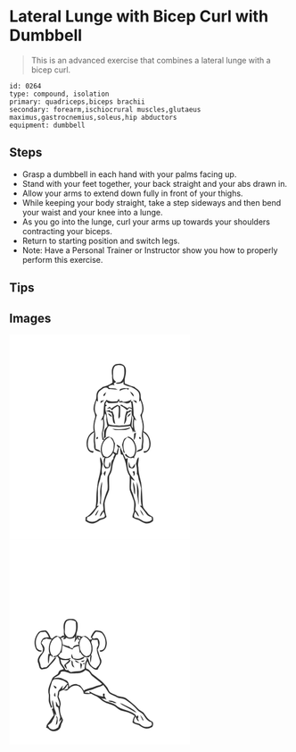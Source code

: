 # Lateral Lunge with Bicep Curl with Dumbbell
> This is an advanced exercise that combines a lateral lunge with a bicep curl.

``` 
id: 0264 
type: compound, isolation 
primary: quadriceps,biceps brachii 
secondary: forearm,ischiocrural muscles,glutaeus maximus,gastrocnemius,soleus,hip abductors 
equipment: dumbbell 
``` 

## Steps

 - Grasp a dumbbell in each hand with your palms facing up.
 - Stand with your feet together, your back straight and your abs drawn in.
 - Allow your arms to extend down fully in front of your thighs.
 - While keeping your body straight, take a step sideways and then bend your waist and your knee into a lunge.
 - As you go into the lunge, curl your arms up towards your shoulders contracting your biceps.
 - Return to starting position and switch legs.
 - Note: Have a Personal Trainer or Instructor show you how to properly perform this exercise.

## Tips


## Images

<svg width="324" height="275pt" viewBox="0 0 243 275" xmlns="http://www.w3.org/2000/svg">
  <g fill="#FFF">
    <path d="M0 0h243v275H0V0m143.31 39.37c-6.07 2.46-5.86 10.33-4.87 15.73-.51 3.02.53 6 .25 9.02-3.87 2.98-8.55 4.67-13.25 5.83-2.32 2.49-6.08 3.7-7.27 7.15-1.62 3.24-.29 7.07-1.92 10.3-1.62 4.02-3.05 8.27-2.95 12.65.43 3.99 3.41 7.77 1.77 11.87-1.77 5.61-2.64 11.56-1.56 17.4-8.96 4.24-12.15 16.94-7.32 25.33 1.31 2.33 3.99 3.02 6.39 3.62.24-.51.71-1.53.95-2.04-1.95-.42-4.35-.27-5.65-2.08-3.19-4.09-2.47-9.79-1.31-14.49 1.01-4.05 4.24-6.82 7.43-9.22.55 4.91-1.18 9.79-.17 14.68.78 3.22-.85 7.5 2.28 9.77 2.08 1.15 4.42 1.74 6.68 2.43-.8-3.06-4.23-3.29-6.61-4.54-.09-3.12-.28-6.23-.86-9.3-.71-3.48.66-6.95.25-10.44-.43-3.98-1.31-7.96-.97-11.98.39-4.63 1.96-9.03 3.13-13.5-4.36-5.74-2.5-13.18-.52-19.43.53.36 1.59 1.1 2.13 1.47-.2-5.05-1.81-11.68 3.14-15.02 2.56-1.98 6.03-5.14 9.36-3.5.66.62 1.32 1.25 1.99 1.87 4.02-.44 7.99.39 11.97.77-2.11-1.83-4.85-2.23-7.56-2.1-1.6-.29-4.01.63-4.63-1.46l-.24-.81c2.4-1.62 5.24-2.83 8.16-1.72-.25-.66-.76-1.98-1.02-2.64 1.09-.59 2.18-1.17 3.26-1.78-1.75-1.77-4.03-3.57-4.02-6.31-.02-5.04-1.05-10.89 2.53-15.04 3.45-1.79 8.19-1.95 11.35.47 1.41 2.63 1.01 5.85 1.12 8.75-.34 4.43-1.21 9.74-5.37 12.22-2.2.52-4.61.3-6.55 1.64 3.14 1.32 6.36.35 9.4-.62.3-.46.88-1.37 1.18-1.83.08.98.23 2.93.31 3.9 3.05 1.61 6.37 2.61 9.72 3.41 3.69 1.66 7.36 3.6 10.09 6.68 2.43 3.96 1.26 8.85 1.14 13.24.46-.43 1.38-1.28 1.83-1.71 2.48 6.17 4.08 13.79-.23 19.56 1.51 5.67 3.63 11.38 3.14 17.34-.22 4.2-1.53 8.36-.84 12.57.99 5.12-.99 10.16-.75 15.3-2.38 1.24-5.79 1.5-6.62 4.53 2.27-.68 4.6-1.27 6.69-2.43 3.14-2.25 1.48-6.54 2.28-9.76 1.02-4.89-.74-9.76-.16-14.68 3.17 2.38 6.37 5.14 7.4 9.16 1.16 4.68 1.9 10.34-1.21 14.46-1.27 1.89-3.71 1.76-5.69 2.12.21.52.64 1.56.85 2.07 6.56-.38 9.13-7.61 8.75-13.24-.63-6.26-3.45-13.07-9.61-15.68.61-4.16.7-8.44-.3-12.55-.81-3.77-2.8-7.73-.95-11.53 2.88-5.8.75-12.31-1.53-17.92-1.59-3.2-.28-6.99-1.89-10.21-1.17-3.47-4.98-4.67-7.28-7.21-1.58-.46-3.18-.87-4.77-1.27-2.7-1.34-5.58-2.28-8.38-3.38-.6-3.96.1-7.85 1.08-11.68.59-4.38 1.19-10.22-2.89-13.15-2.92-2.3-6.91-1.8-10.28-1.06m5.67 33.42c-.17.63-.5 1.89-.67 2.53 2.88-2.13 6.41-2.55 9.86-2.94.42.37 1.28 1.1 1.71 1.46.41-.75.81-1.5 1.22-2.26-2.28 0-4.56.12-6.83-.09-1.79.3-3.56.72-5.29 1.3m-22.01 9.51c2.3-.85 2.48-3.63 3.27-5.59-1.23 1.63-4.74 3.22-3.27 5.59m35.42-6.3c1.36 2.5 2.75 5.06 5.03 6.85.33-3.3-2.56-5.33-5.03-6.85m-15.2 9.94c-.73 1.13-1.45 2.26-2.18 3.39-4.87-.07-10.04.66-14.33-2.22-.94 1.83-2.87 3.19-2.99 5.38-.67 5.05-.83 10.14-.96 15.22-1.1 2.5-2.57 4.83-3.65 7.34.95-.52 1.9-1.04 2.84-1.57 1.32 6.36-.24 12.77-1.48 19 .18 2.88.44 5.75.9 8.6.55-.13 1.64-.38 2.19-.51-4.94 6.59-6.4 16.41-1.39 23.37-.33.12-1.01.36-1.35.47l3.33-.2a15.042 15.042 0 0 0-1.01 8.46c-.73 2.56.5 4.72 2.11 6.61 2.08-.17 4.9.1 5.91-2.21 1.52-2.04.79-4.59.22-6.82-.99 2.23-1.26 4.66-1.64 7.04-1.48.24-3.22.96-4.21-.66-2.65-3.28-.06-7.56-.36-11.29 4.76.58 8.54-2.78 10.47-6.84.74.74 1.49 1.48 2.25 2.22-.63 1.16-1.24 2.32-1.86 3.48 0 .57-.01 1.73-.01 2.31-4.19 2.95-2.39 8.31-3.57 12.59-.39 3.98-2.75 7.28-4.16 10.9-.84 5.98.82 12.05-.23 18-2.25 5.57-4.17 11.29-5.58 17.14-.88 3.43.83 7.07.03 10.39-2.7 1.97-3.9 5.07-4.82 8.17 2.55-1.43 3.5-4.24 4.8-6.65.89 2.27 3.62 5.55 1.15 7.71-2.61 1.59-6.1 1.15-8.42 3.31-4.19 3.57-10.82 4.01-15.01.18.2-1.21.4-2.42.61-3.63 7.89-1.74 10.19-10.47 15.78-15.28-.66.07-1.98.21-2.64.27 2.22-5.61 1.01-11.77 1.3-17.64-.59-5.88.75-11.66 2.72-17.15 1.11-2.65.57-5.95 2.82-8.04-.78-4.62-.48-9.4 1.25-13.77-1.44-2.93-1.5-6.49-3.75-9-.29 1.71-.28 3.42.02 5.11 1.88 9.34-.88 18.75-3.15 27.77-.53 3.96-.88 7.95-1.44 11.91-1.06 7.78.04 15.75-1.91 23.43-3.93 4.6-7.45 9.82-13.12 12.47-.07 1.7-.15 3.39-.22 5.1 2.54 1.72 5.39 3.49 8.59 3.31 4.29.14 7.85-2.58 11.3-4.75 3.04-.94 6.35-1.52 8.44-4.19-2.21-5.83-2.32-12.05-2.62-18.18 1-6.31 4.22-12 6.14-18.01.4-6-.47-12.03.04-18.03.34-1.6 1.42-2.9 2.06-4.37 2.38-4.29 1.83-9.39 3.3-13.95 1.2-3.67 2.55-7.29 4.23-10.76.49-.11 1.46-.32 1.95-.43.43-3.14 1.4-6.18 1.49-9.36l2.06-.03c-.9 3.11.32 6.17.67 9.26.82.26 1.64.53 2.46.8 1.47 3.65 2.94 7.3 3.99 11.1 1.41 5.83 1.52 12.23 5.4 17.15.29 6.2-.35 12.42.01 18.61 1.32 4.52 3.39 8.8 4.93 13.25 1.78 4.04 1.1 8.55.68 12.8.84 3.8-2.2 7.03-1.83 10.89 2.34 1.84 5.23 2.56 8.01 3.44 2.92 1.78 5.76 3.88 9.18 4.61 3.63.58 7.63-.44 10.31-3 .55-1.82.34-3.87-.29-5.65-2.41-1.63-5.2-2.87-6.93-5.33-2.57-3.44-6.56-6.34-6.5-11.07-.78-9.91-.72-19.91-2.19-29.77-1.42-6.72-3.69-13.32-3.64-20.26-1.27-4.55.8-8.99.36-13.57-2.74 2.03-2.65 5.77-3.78 8.72 1.49 4.42 1.86 9.08 1.27 13.71 2.28 2.07 1.78 5.28 2.66 7.95 1.26 3.69 2.18 7.49 3.13 11.27-.22 7.8-1.17 15.79.7 23.47-.62-.01-1.85-.04-2.47-.05 3.5 3.31 6.14 7.34 9.03 11.16 1.56 2.28 4.22 3.22 6.72 4.06.24 1.05.5 2.1.64 3.18-1.6 2.73-5.17 3.26-8.06 3.15-5.16-.33-8.44-5.15-13.66-5.42-4.23-.85-2.03-5.96-.56-8.4 1.36 2.34 2.17 5.22 4.77 6.57-.79-3.34-2.56-6.28-5.03-8.63.02-1.73.4-3.42.6-5.13.76-4.94-1.89-9.45-2.99-14.13-.79-4.04-3.74-7.5-3.35-11.76.11-3.7.48-7.38.32-11.08 1.36 1.24 2.8 2.49 4.71 2.72-2.54-4.26-6.6-7.63-7.9-12.58-2.24-5.63-1.89-11.72-1.58-17.64-.62.3-1.87.88-2.49 1.18-2.65-5.44-5.32-10.87-7.54-16.5-1.32-.9-2.66-1.79-4-2.68-.21.22-.63.67-.84.9.79 1.02 1.58 2.05 2.38 3.09a17.328 17.328 0 0 0-2.26 7.69c-1.34-.72-2.68-1.41-4.04-2.08.77-3.65 1.24-7.37 1.81-11.06-1.6-3.23-2.36-7.86-6.51-8.78-3.18-1.66-6.23.91-8.04 3.36-1.96-2.79-1.75-6.29-1.85-9.54 1.91-5.4 2.87-11.31 1.5-16.96-.81-2.99.87-5.82 1.54-8.66.88 1.72 1.98 3.48 1.71 5.51-.2 3.95.47 7.84 1.44 11.65-1.74 2.27-4.6 4.17-4.51 7.34.01 3.1-.03 6.2-.18 9.3.62-.51 1.88-1.53 2.5-2.04-.08-5.2.27-10.81 3.95-14.88 9.5 1.71 19.26 1.5 28.77-.03 1.78 2.77 3.09 5.8 3.94 8.98.23-.73.67-2.19.89-2.91.15.44.43 1.34.58 1.79.77 1.99 2.29-1.47.88-1.92-1.2-4.82-1.75-9.85-.76-14.76.93.58 1.87 1.15 2.82 1.72-1.04-2.58-2.54-4.94-3.65-7.47-.12-6.18-.36-12.4-1.56-18.48-.59.01-1.76.05-2.35.07l1.02-2.41c-3.66 2.25-7.83 3.11-12.09 3.11 0-.32.01-.97.01-1.29-1.09.2-2.18.37-3.27.51-.69-1.04-1.24-2.16-1.83-3.26m-24.28 2.72c-.07 1-.13 2.01-.2 3.01 1.66-1.32 3.35-2.61 4.94-4.01-1.59.28-3.17.62-4.74 1m43.42-1c1.61 1.41 3.32 2.7 5 4.03l-.27-3.05c-1.57-.37-3.15-.7-4.73-.98m-27.82 38.3c1.3.61 2.62 1.14 3.95 1.69 6.83-.34 14.3 1.46 20.39-2.61-.2-.15-.6-.45-.8-.59-7.6 2.4-15.69 2.78-23.54 1.51m29.37 6.67c-.03 2.89-.35 5.76-.52 8.64 2.87-2.42 2.37-6.67 3.17-9.99-.96.32-1.84.77-2.65 1.35m-7.91 3.8c-1.63.91-3.39 1.63-4.88 2.77-2 2.43-2.45 5.66-3.47 8.55 1.04 3.16 1.46 6.47 1.86 9.76.58.32 1.74.97 2.32 1.29-3.07-6.91-3.99-16.62 3.1-21.43 9.33 3.08 13.04 15.19 8.92 23.61-1.04 2.21-3.57 2.71-5.72 3.17-1.95-1.31-3.94-2.63-5.29-4.6-.43.54-.85 1.08-1.27 1.64 2.82 3.02 6.64 5 10.84 3.69.41.23 1.24.69 1.66.93.05-.8.11-1.58.17-2.37 3.13-4.77 3.52-10.94 1.64-16.26-1.43-4.76-4.68-9.72-9.88-10.75m-43.19 2.42c1.4 2.94 4.33-1.89 1.26-2.06-.32.52-.94 1.55-1.26 2.06m60.44 0c-.31-.51-.93-1.54-1.24-2.06-3.08.14-.18 4.99 1.24 2.06m-16.47 31.68c-.45 2.47-.27 4.98.17 7.44 2.04.65 4.6 2.24 6.55.47 1.91-1.42 1.6-3.93 1.78-6.02-1.26 2.06-2.61 4.07-4.15 5.94-3.45-1.16-3.16-5.03-4.35-7.83m-34.02 15.44c.44 1.26 1.18 2.38 1.85 3.53.22-2.34 1.68-4.8.62-7.1-.93 1.1-1.84 2.25-2.47 3.57m39.08-2.17c.32.57.96 1.71 1.27 2.29.01.89.01 2.68.02 3.57 2.32-1.86 2.07-4.53.94-7-.56.28-1.67.85-2.23 1.14m-43.63 26.15c.09 5.19.86 10.44-.4 15.56.47.83.95 1.67 1.43 2.5-.38-6.36 1.16-12.62.83-18.98-.13-4.06 1.1-8.03.68-12.08-1.57 4.15-2.1 8.62-2.54 13m44.19-12.76c.02 3.66.77 7.24 1.02 10.88.2 2.15.23 4.43 1.57 6.27.66-5.71.18-12.04-2.59-17.15m5.07.03c.32 6.29.51 12.59.69 18.89 1.1 4.04 1.4 8.16 1.41 12.34 1.27-4.72-.08-9.62.44-14.43.58-5.75-.87-11.35-2.54-16.8m-56.16 45.11c.38-.07 1.15-.22 1.53-.29 1.26-2.38 2.55-4.75 3.36-7.33-2.16 2.17-3.7 4.83-4.89 7.62m60.61-7.81c1.05 3.08 2.49 6.12 4.85 8.43-.95-3.13-2.4-6.2-4.85-8.43z"/>
    <path d="M129.26 93.28c.41-1.3.86-2.58 1.38-3.84.68.55 2.05 1.67 2.74 2.23 4.19.38 8.38-.35 12.54-.81.48-.71 1.42-2.13 1.9-2.84.07.72.2 2.16.27 2.89 3.7-.71 7.32.06 10.71 1.58-.15-.19-.47-.56-.63-.75 2.22.49 3.8-.95 5.25-2.38 1.12 2.85 1.09 5.96 1.4 8.96-2.06-1.11-4.32-2.27-5.65.38-1.8-1.31-3.66-2.55-5.76-3.3-.4-.37-1.19-1.11-1.59-1.48-.77.04-2.3.11-3.07.15 3.22 2.36 7.15 3.82 9.52 7.19 1.06-1.07 2.15-2.1 3.24-3.15.82.35 2.46 1.04 3.28 1.38l.04 2.51c-1.97-1.4-3.63-.94-4.9.96l-1.99-.8c-2.59 5.68-2.42 12.03-3.72 18.04 2.92-2.86 4.12-7.26 3.29-11.24.67-1.37 1.3-2.76 1.9-4.16 1.69-.85 3.35-1.75 5.05-2.59.15 1.82.11 3.66.28 5.49 1.1 1.62 2.93 3.22 2.07 5.38-.98 4.06-.85 8.21-.38 12.34l-1.83-2.63c-.23-5.01 1.61-10.23-.01-15.14-.4 4.18-.82 8.36-2.2 12.36-4.6 1.8-9.61 1.18-14.41 1.83-4.75-.7-9.74.02-14.26-1.9-2.34-5.61-1.92-11.91-4.05-17.58-.65-2.03-.33-4.19-.39-6.28.49-.34 1.47-1.02 1.96-1.37-.5-.36-1.49-1.07-1.98-1.43m8.01 5.66c-.77-.85-1.54-1.69-2.34-2.52-1.24.94-2.46 1.9-3.67 2.88.98-.23 2.93-.7 3.91-.94 1.08.94 2.16 1.9 3.23 2.85 1.72-2.74 4.67-4.12 7.32-5.78.29.18.88.53 1.17.7 1.34 5.34-.58 11.07.14 16.58.65-.96 1.31-1.93 1.97-2.89-.05-4.68.5-9.37.07-14.05-1.28-.61-2.52-1.29-3.83-1.84-2.77 1.48-5.53 3.02-7.97 5.01m-7.06 3.2l.49.63c2.55-.12 4.77 1.17 7.02 2.17 1.24 4.21 1.03 8.67 2.28 12.88.82.66 1.64 1.32 2.47 1.99-.46-3.9-2.04-7.65-1.68-11.62-.71-1.95-1.43-3.9-2.13-5.85-.82.19-1.63.38-2.44.57l-1.32-2.04c-1.56.46-3.12.89-4.69 1.27m28.48 8.33c2.24-1.12 4.03-2.94 4.89-5.31-2.31 1.02-4.47 2.63-4.89 5.31m-25.97-5.05c1.29 2.01 2.79 4.39 5.51 4.32-1.29-2.06-3.08-3.78-5.51-4.32zM126.17 160.96c-4.14-8.46-.35-20.6 9.05-23.63 3.72 3.05 6.14 7.77 5.17 12.66.02 5.9-3.2 11.47-8.49 14.15-2.16-.47-4.7-.95-5.73-3.18z"/>
  </g>
  <g fill="#333">
    <path d="M143.31 39.37c3.37-.74 7.36-1.24 10.28 1.06 4.08 2.93 3.48 8.77 2.89 13.15-.98 3.83-1.68 7.72-1.08 11.68 2.8 1.1 5.68 2.04 8.38 3.38 1.59.4 3.19.81 4.77 1.27 2.3 2.54 6.11 3.74 7.28 7.21 1.61 3.22.3 7.01 1.89 10.21 2.28 5.61 4.41 12.12 1.53 17.92-1.85 3.8.14 7.76.95 11.53 1 4.11.91 8.39.3 12.55 6.16 2.61 8.98 9.42 9.61 15.68.38 5.63-2.19 12.86-8.75 13.24-.21-.51-.64-1.55-.85-2.07 1.98-.36 4.42-.23 5.69-2.12 3.11-4.12 2.37-9.78 1.21-14.46-1.03-4.02-4.23-6.78-7.4-9.16-.58 4.92 1.18 9.79.16 14.68-.8 3.22.86 7.51-2.28 9.76-2.09 1.16-4.42 1.75-6.69 2.43.83-3.03 4.24-3.29 6.62-4.53-.24-5.14 1.74-10.18.75-15.3-.69-4.21.62-8.37.84-12.57.49-5.96-1.63-11.67-3.14-17.34 4.31-5.77 2.71-13.39.23-19.56-.45.43-1.37 1.28-1.83 1.71.12-4.39 1.29-9.28-1.14-13.24-2.73-3.08-6.4-5.02-10.09-6.68-3.35-.8-6.67-1.8-9.72-3.41-.08-.97-.23-2.92-.31-3.9-.3.46-.88 1.37-1.18 1.83-3.04.97-6.26 1.94-9.4.62 1.94-1.34 4.35-1.12 6.55-1.64 4.16-2.48 5.03-7.79 5.37-12.22-.11-2.9.29-6.12-1.12-8.75-3.16-2.42-7.9-2.26-11.35-.47-3.58 4.15-2.55 10-2.53 15.04-.01 2.74 2.27 4.54 4.02 6.31-1.08.61-2.17 1.19-3.26 1.78.26.66.77 1.98 1.02 2.64-2.92-1.11-5.76.1-8.16 1.72l.24.81c.62 2.09 3.03 1.17 4.63 1.46 2.71-.13 5.45.27 7.56 2.1-3.98-.38-7.95-1.21-11.97-.77-.67-.62-1.33-1.25-1.99-1.87-3.33-1.64-6.8 1.52-9.36 3.5-4.95 3.34-3.34 9.97-3.14 15.02-.54-.37-1.6-1.11-2.13-1.47-1.98 6.25-3.84 13.69.52 19.43-1.17 4.47-2.74 8.87-3.13 13.5-.34 4.02.54 8 .97 11.98.41 3.49-.96 6.96-.25 10.44.58 3.07.77 6.18.86 9.3 2.38 1.25 5.81 1.48 6.61 4.54-2.26-.69-4.6-1.28-6.68-2.43-3.13-2.27-1.5-6.55-2.28-9.77-1.01-4.89.72-9.77.17-14.68-3.19 2.4-6.42 5.17-7.43 9.22-1.16 4.7-1.88 10.4 1.31 14.49 1.3 1.81 3.7 1.66 5.65 2.08-.24.51-.71 1.53-.95 2.04-2.4-.6-5.08-1.29-6.39-3.62-4.83-8.39-1.64-21.09 7.32-25.33-1.08-5.84-.21-11.79 1.56-17.4 1.64-4.1-1.34-7.88-1.77-11.87-.1-4.38 1.33-8.63 2.95-12.65 1.63-3.23.3-7.06 1.92-10.3 1.19-3.45 4.95-4.66 7.27-7.15 4.7-1.16 9.38-2.85 13.25-5.83.28-3.02-.76-6-.25-9.02-.99-5.4-1.2-13.27 4.87-15.73z"/>
    <path d="M148.98 72.79c1.73-.58 3.5-1 5.29-1.3 2.27.21 4.55.09 6.83.09-.41.76-.81 1.51-1.22 2.26-.43-.36-1.29-1.09-1.71-1.46-3.45.39-6.98.81-9.86 2.94.17-.64.5-1.9.67-2.53zM126.97 82.3c-1.47-2.37 2.04-3.96 3.27-5.59-.79 1.96-.97 4.74-3.27 5.59zM162.39 76c2.47 1.52 5.36 3.55 5.03 6.85-2.28-1.79-3.67-4.35-5.03-6.85zM147.19 85.94c.59 1.1 1.14 2.22 1.83 3.26 1.09-.14 2.18-.31 3.27-.51 0 .32-.01.97-.01 1.29 4.26 0 8.43-.86 12.09-3.11l-1.02 2.41c.59-.02 1.76-.06 2.35-.07 1.2 6.08 1.44 12.3 1.56 18.48 1.11 2.53 2.61 4.89 3.65 7.47-.95-.57-1.89-1.14-2.82-1.72-.99 4.91-.44 9.94.76 14.76 1.41.45-.11 3.91-.88 1.92-.15-.45-.43-1.35-.58-1.79-.22.72-.66 2.18-.89 2.91-.85-3.18-2.16-6.21-3.94-8.98-9.51 1.53-19.27 1.74-28.77.03-3.68 4.07-4.03 9.68-3.95 14.88-.62.51-1.88 1.53-2.5 2.04.15-3.1.19-6.2.18-9.3-.09-3.17 2.77-5.07 4.51-7.34-.97-3.81-1.64-7.7-1.44-11.65.27-2.03-.83-3.79-1.71-5.51-.67 2.84-2.35 5.67-1.54 8.66 1.37 5.65.41 11.56-1.5 16.96.1 3.25-.11 6.75 1.85 9.54 1.81-2.45 4.86-5.02 8.04-3.36 4.15.92 4.91 5.55 6.51 8.78-.57 3.69-1.04 7.41-1.81 11.06 1.36.67 2.7 1.36 4.04 2.08.15-2.72.91-5.33 2.26-7.69-.8-1.04-1.59-2.07-2.38-3.09.21-.23.63-.68.84-.9 1.34.89 2.68 1.78 4 2.68 2.22 5.63 4.89 11.06 7.54 16.5.62-.3 1.87-.88 2.49-1.18-.31 5.92-.66 12.01 1.58 17.64 1.3 4.95 5.36 8.32 7.9 12.58-1.91-.23-3.35-1.48-4.71-2.72.16 3.7-.21 7.38-.32 11.08-.39 4.26 2.56 7.72 3.35 11.76 1.1 4.68 3.75 9.19 2.99 14.13-.2 1.71-.58 3.4-.6 5.13 2.47 2.35 4.24 5.29 5.03 8.63-2.6-1.35-3.41-4.23-4.77-6.57-1.47 2.44-3.67 7.55.56 8.4 5.22.27 8.5 5.09 13.66 5.42 2.89.11 6.46-.42 8.06-3.15-.14-1.08-.4-2.13-.64-3.18-2.5-.84-5.16-1.78-6.72-4.06-2.89-3.82-5.53-7.85-9.03-11.16.62.01 1.85.04 2.47.05-1.87-7.68-.92-15.67-.7-23.47-.95-3.78-1.87-7.58-3.13-11.27-.88-2.67-.38-5.88-2.66-7.95.59-4.63.22-9.29-1.27-13.71 1.13-2.95 1.04-6.69 3.78-8.72.44 4.58-1.63 9.02-.36 13.57-.05 6.94 2.22 13.54 3.64 20.26 1.47 9.86 1.41 19.86 2.19 29.77-.06 4.73 3.93 7.63 6.5 11.07 1.73 2.46 4.52 3.7 6.93 5.33.63 1.78.84 3.83.29 5.65-2.68 2.56-6.68 3.58-10.31 3-3.42-.73-6.26-2.83-9.18-4.61-2.78-.88-5.67-1.6-8.01-3.44-.37-3.86 2.67-7.09 1.83-10.89.42-4.25 1.1-8.76-.68-12.8-1.54-4.45-3.61-8.73-4.93-13.25-.36-6.19.28-12.41-.01-18.61-3.88-4.92-3.99-11.32-5.4-17.15-1.05-3.8-2.52-7.45-3.99-11.1-.82-.27-1.64-.54-2.46-.8-.35-3.09-1.57-6.15-.67-9.26l-2.06.03c-.09 3.18-1.06 6.22-1.49 9.36-.49.11-1.46.32-1.95.43-1.68 3.47-3.03 7.09-4.23 10.76-1.47 4.56-.92 9.66-3.3 13.95-.64 1.47-1.72 2.77-2.06 4.37-.51 6 .36 12.03-.04 18.03-1.92 6.01-5.14 11.7-6.14 18.01.3 6.13.41 12.35 2.62 18.18-2.09 2.67-5.4 3.25-8.44 4.19-3.45 2.17-7.01 4.89-11.3 4.75-3.2.18-6.05-1.59-8.59-3.31.07-1.71.15-3.4.22-5.1 5.67-2.65 9.19-7.87 13.12-12.47 1.95-7.68.85-15.65 1.91-23.43.56-3.96.91-7.95 1.44-11.91 2.27-9.02 5.03-18.43 3.15-27.77-.3-1.69-.31-3.4-.02-5.11 2.25 2.51 2.31 6.07 3.75 9-1.73 4.37-2.03 9.15-1.25 13.77-2.25 2.09-1.71 5.39-2.82 8.04-1.97 5.49-3.31 11.27-2.72 17.15-.29 5.87.92 12.03-1.3 17.64.66-.06 1.98-.2 2.64-.27-5.59 4.81-7.89 13.54-15.78 15.28-.21 1.21-.41 2.42-.61 3.63 4.19 3.83 10.82 3.39 15.01-.18 2.32-2.16 5.81-1.72 8.42-3.31 2.47-2.16-.26-5.44-1.15-7.71-1.3 2.41-2.25 5.22-4.8 6.65.92-3.1 2.12-6.2 4.82-8.17.8-3.32-.91-6.96-.03-10.39 1.41-5.85 3.33-11.57 5.58-17.14 1.05-5.95-.61-12.02.23-18 1.41-3.62 3.77-6.92 4.16-10.9 1.18-4.28-.62-9.64 3.57-12.59 0-.58.01-1.74.01-2.31.62-1.16 1.23-2.32 1.86-3.48-.76-.74-1.51-1.48-2.25-2.22-1.93 4.06-5.71 7.42-10.47 6.84.3 3.73-2.29 8.01.36 11.29.99 1.62 2.73.9 4.21.66.38-2.38.65-4.81 1.64-7.04.57 2.23 1.3 4.78-.22 6.82-1.01 2.31-3.83 2.04-5.91 2.21-1.61-1.89-2.84-4.05-2.11-6.61-.48-2.88-.14-5.78 1.01-8.46l-3.33.2a53.5 53.5 0 0 0 1.35-.47c-5.01-6.96-3.55-16.78 1.39-23.37-.55.13-1.64.38-2.19.51-.46-2.85-.72-5.72-.9-8.6 1.24-6.23 2.8-12.64 1.48-19-.94.53-1.89 1.05-2.84 1.57 1.08-2.51 2.55-4.84 3.65-7.34.13-5.08.29-10.17.96-15.22.12-2.19 2.05-3.55 2.99-5.38 4.29 2.88 9.46 2.15 14.33 2.22.73-1.13 1.45-2.26 2.18-3.39m-17.93 7.34c.49.36 1.48 1.07 1.98 1.43-.49.35-1.47 1.03-1.96 1.37.06 2.09-.26 4.25.39 6.28 2.13 5.67 1.71 11.97 4.05 17.58 4.52 1.92 9.51 1.2 14.26 1.9 4.8-.65 9.81-.03 14.41-1.83 1.38-4 1.8-8.18 2.2-12.36 1.62 4.91-.22 10.13.01 15.14l1.83 2.63c-.47-4.13-.6-8.28.38-12.34.86-2.16-.97-3.76-2.07-5.38-.17-1.83-.13-3.67-.28-5.49-1.7.84-3.36 1.74-5.05 2.59-.6 1.4-1.23 2.79-1.9 4.16.83 3.98-.37 8.38-3.29 11.24 1.3-6.01 1.13-12.36 3.72-18.04l1.99.8c1.27-1.9 2.93-2.36 4.9-.96l-.04-2.51c-.82-.34-2.46-1.03-3.28-1.38-1.09 1.05-2.18 2.08-3.24 3.15-2.37-3.37-6.3-4.83-9.52-7.19.77-.04 2.3-.11 3.07-.15.4.37 1.19 1.11 1.59 1.48 2.1.75 3.96 1.99 5.76 3.3 1.33-2.65 3.59-1.49 5.65-.38-.31-3-.28-6.11-1.4-8.96-1.45 1.43-3.03 2.87-5.25 2.38.16.19.48.56.63.75-3.39-1.52-7.01-2.29-10.71-1.58-.07-.73-.2-2.17-.27-2.89-.48.71-1.42 2.13-1.9 2.84-4.16.46-8.35 1.19-12.54.81-.69-.56-2.06-1.68-2.74-2.23a47.44 47.44 0 0 0-1.38 3.84m-3.09 67.68c1.03 2.23 3.57 2.71 5.73 3.18 5.29-2.68 8.51-8.25 8.49-14.15.97-4.89-1.45-9.61-5.17-12.66-9.4 3.03-13.19 15.17-9.05 23.63zM122.91 88.66c1.57-.38 3.15-.72 4.74-1-1.59 1.4-3.28 2.69-4.94 4.01.07-1 .13-2.01.2-3.01zM166.33 87.66c1.58.28 3.16.61 4.73.98l.27 3.05c-1.68-1.33-3.39-2.62-5-4.03z"/>
    <path d="M137.27 98.94c2.44-1.99 5.2-3.53 7.97-5.01 1.31.55 2.55 1.23 3.83 1.84.43 4.68-.12 9.37-.07 14.05-.66.96-1.32 1.93-1.97 2.89-.72-5.51 1.2-11.24-.14-16.58-.29-.17-.88-.52-1.17-.7-2.65 1.66-5.6 3.04-7.32 5.78-1.07-.95-2.15-1.91-3.23-2.85-.98.24-2.93.71-3.91.94 1.21-.98 2.43-1.94 3.67-2.88.8.83 1.57 1.67 2.34 2.52z"/>
    <path d="M130.21 102.14c1.57-.38 3.13-.81 4.69-1.27l1.32 2.04c.81-.19 1.62-.38 2.44-.57.7 1.95 1.42 3.9 2.13 5.85-.36 3.97 1.22 7.72 1.68 11.62-.83-.67-1.65-1.33-2.47-1.99-1.25-4.21-1.04-8.67-2.28-12.88-2.25-1-4.47-2.29-7.02-2.17l-.49-.63zM158.69 110.47c.42-2.68 2.58-4.29 4.89-5.31-.86 2.37-2.65 4.19-4.89 5.31z"/>
    <path d="M132.72 105.42c2.43.54 4.22 2.26 5.51 4.32-2.72.07-4.22-2.31-5.51-4.32zM138.51 125.96c7.85 1.27 15.94.89 23.54-1.51.2.14.6.44.8.59-6.09 4.07-13.56 2.27-20.39 2.61-1.33-.55-2.65-1.08-3.95-1.69zM167.88 132.63c.81-.58 1.69-1.03 2.65-1.35-.8 3.32-.3 7.57-3.17 9.99.17-2.88.49-5.75.52-8.64z"/>
    <path d="M159.97 136.43c5.2 1.03 8.45 5.99 9.88 10.75 1.88 5.32 1.49 11.49-1.64 16.26-.06.79-.12 1.57-.17 2.37-.42-.24-1.25-.7-1.66-.93-4.2 1.31-8.02-.67-10.84-3.69.42-.56.84-1.1 1.27-1.64 1.35 1.97 3.34 3.29 5.29 4.6 2.15-.46 4.68-.96 5.72-3.17 4.12-8.42.41-20.53-8.92-23.61-7.09 4.81-6.17 14.52-3.1 21.43-.58-.32-1.74-.97-2.32-1.29-.4-3.29-.82-6.6-1.86-9.76 1.02-2.89 1.47-6.12 3.47-8.55 1.49-1.14 3.25-1.86 4.88-2.77zM116.78 138.85c.32-.51.94-1.54 1.26-2.06 3.07.17.14 5-1.26 2.06zM177.22 138.85c-1.42 2.93-4.32-1.92-1.24-2.06.31.52.93 1.55 1.24 2.06zM160.75 170.53c1.19 2.8.9 6.67 4.35 7.83 1.54-1.87 2.89-3.88 4.15-5.94-.18 2.09.13 4.6-1.78 6.02-1.95 1.77-4.51.18-6.55-.47-.44-2.46-.62-4.97-.17-7.44zM126.73 185.97c.63-1.32 1.54-2.47 2.47-3.57 1.06 2.3-.4 4.76-.62 7.1-.67-1.15-1.41-2.27-1.85-3.53zM165.81 183.8c.56-.29 1.67-.86 2.23-1.14 1.13 2.47 1.38 5.14-.94 7-.01-.89-.01-2.68-.02-3.57-.31-.58-.95-1.72-1.27-2.29zM122.18 209.95c.44-4.38.97-8.85 2.54-13 .42 4.05-.81 8.02-.68 12.08.33 6.36-1.21 12.62-.83 18.98-.48-.83-.96-1.67-1.43-2.5 1.26-5.12.49-10.37.4-15.56zM166.37 197.19c2.77 5.11 3.25 11.44 2.59 17.15-1.34-1.84-1.37-4.12-1.57-6.27-.25-3.64-1-7.22-1.02-10.88zM171.44 197.22c1.67 5.45 3.12 11.05 2.54 16.8-.52 4.81.83 9.71-.44 14.43-.01-4.18-.31-8.3-1.41-12.34-.18-6.3-.37-12.6-.69-18.89zM115.28 242.33c1.19-2.79 2.73-5.45 4.89-7.62-.81 2.58-2.1 4.95-3.36 7.33-.38.07-1.15.22-1.53.29zM175.89 234.52c2.45 2.23 3.9 5.3 4.85 8.43-2.36-2.31-3.8-5.35-4.85-8.43z"/>
  </g>
</svg>

<svg width="324" height="275pt" viewBox="0 0 243 275" xmlns="http://www.w3.org/2000/svg">
  <g fill="#FFF">
    <path d="M0 0h243v275H0V0m75.86 107.89c-3.11 3.14-3.19 8.03-2.67 12.15.55 2.98-.59 6.12 1 8.91-2.11-1.84-3.91.67-5.6 1.59-1.81-.72-3.58-1.79-5.57-1.83-2.16.64-3.71 2.37-5.39 3.75-.51-.27-1.53-.81-2.04-1.09-1.27-3.69-2.94-7.37-6.12-9.81-3.74.02-8.25-.07-10.77 3.22-4.13 5.31-6.23 12.87-3.65 19.32.81 3.06 3.54 5.9 6.88 5.76.84.32 2.55-1.58.95-1.56-2.6-.38-5.38-1.38-6.24-4.15-2.5-6.96-.58-15.61 5.3-20.35 2.11-.18 4.22-.42 6.33-.59 2.47 1.92 3.93 4.66 4.98 7.54-2.87-.3-6.4-.25-8.48 2.04-1.57 2.45-3.71 5.89-1.2 8.45.56 1.53 1.14 3.06 1.77 4.57-.32 1.78-.4 3.62-1 5.34-3.98 3.43-8.1 9.38-5.27 14.67 1.15 2.94.8 7.46 4.92 7.99 2.96-.62 6.61-.55 8.68-3.09 3.46-4.41 7.93-8 10.66-12.97-.57.08-1.7.25-2.27.33-3.42 4.4-7 8.67-10.95 12.62-2.07.06-4.03.73-6.03 1.16-2.33-.98-1.98-3.74-2.56-5.76-.63-2.38-2.22-4.95-.61-7.29 1.6-4.58 6.5-7.64 6.45-12.8.13-3.15-2.67-5.28-4.13-7.8.73-1.34 1.43-2.69 2.11-4.06 1.55-.67 3.11-1.32 4.66-2 2.24.64 4.5 1.34 6.86 1.32-3.66 5.69-5.03 12.98-2.54 19.41-.46.08-1.39.25-1.85.34-.68 4.33-.74 8.76.09 13.09 1.4-3.35.89-7.04 1.62-10.53 2.03-1.83 3.13.68 4.32 2.17-.17-1.27-.33-2.55-.48-3.83l-.88.63c-5.56-8.47-2.08-22.16 8.02-25.36 2.69 2.22 5.01 5.13 5.33 8.75.13 5.01-.38 10.58-3.94 14.45-1.75 1.83-4.09 3.82-6.84 3.08.03.48.1 1.44.14 1.92 1.66-.38 3.3-.84 4.92-1.39.65 1 1.43 1.92 2 2.98.46 2.21.66 4.5 1.35 6.67 1.46 2.57 3.45 4.79 4.97 7.33-1.91.76-4.07 1.05-5.74 2.31-1 1.38-1.26 3.19-2.36 4.49-2.68 1.87-6.01 3.3-7.49 6.42-2.11 6.19-6.17 12.33-4.83 19.12 1.24 4.06-.35 8.33.67 12.42.76 2.59 1.97 5.02 2.74 7.61.5-.55 1.01-1.1 1.5-1.66-2.99-4.84-2.8-10.54-2.74-16-1.74-5.69.75-11.42 2.3-16.87.46-1.91 1.89-3.65 3.76-4.28 6.36-.07 13.25 1.1 17.55 6.27-3.08 1.82-4.11 5.64-7.42 7.21l.92-4.96c-2 2.79-4.46 5.28-6.31 8.14-.27 2.48-.8 4.94-.88 7.43.67 2.79 2.15 5.34 2.57 8.2-.06 1.23.84 4.02-1.18 3.88-1.69-1.74-1.85-4.42-3.55-6.18.02 2.17.22 4.32.34 6.49.95.63 1.93 1.24 2.9 1.86.91 4.25 1.22 8.69 2.7 12.84-.69 2.03-1.23 4.1-1.57 6.22 1.12-1.19 2.18-2.44 3.26-3.67-.64 3.99-3.62 7.06-4.38 11.04-2.32 1.51-4.76 3.5-7.74 2.84-3.09-.14-5.21-2.77-6.23-5.45 1.85-1.82 4.66-2.75 5.63-5.33 1.65-3.61 4.71-6.84 3.64-11.11.61 1.1 1.26 2.19 1.92 3.27.51-4.65-2.72-8.38-3.24-12.82-.59-2.68-.66-5.56-2.03-7.99-.5 3.74.23 7.44 1.15 11.05-.44.25-1.31.76-1.75 1.01 1.04 2.68 1.94 5.42 2.53 8.24-3 3.88-5.43 8.17-8.65 11.88-1.17 1.38-1.09 3.29-1.51 4.96 2.78.04 3.94 3.17 6.51 3.8 5.2 2.45 12.89-.86 13.33-6.91.33-3.31 4.21-6.07 1.95-9.49-2.99-5.22-4.07-11.44-2.64-17.32 1.12-4.21-1.15-8.21-2.53-12.04.62-2.06.96-4.19.97-6.34 1.77-.94 3.59-1.77 5.44-2.54 1.72.56 3.62 1.36 5.41.56 1.46-1.11 2.55-2.61 3.97-3.75 3.14-2.66 7.87-3.37 11.63-1.69 3.32 2.3 6.13 5.8 6.48 9.95 3.25.63 6.61.62 9.86 0 2.6 1.47 5.36 2.58 8.05 3.86 3.25 1.91 5.61 5.04 8.96 6.82 4.6 2.98 10.36 3.31 14.98 6.21 3.15 2.42 6.17 5.35 10.22 6.13 5.82 1.39 11.65 3.07 16.52 6.69-1.75 2.65-2.56 5.73-2.92 8.86 2.28 1.99 5.24 2.58 8.05 3.42 3.07 2.09 6.27 4.36 10.07 4.78 3.08.37 6.11-.75 8.68-2.38.96-2.11 1.81-6.09-.91-7.23-5.2-2.34-7.91-7.62-11.26-11.89-2.43-2.04-5.69-3-7.68-5.59-4.7-5.24-10.47-9.29-15.88-13.72-3.45-1.87-7.56-1.67-11.23-2.8-2.79-1.75-5.98-2.66-8.83-4.25-2.69-1.53-3.45-4.7-4.96-7.17-5.3-7.64-13.21-12.79-20.4-18.45-2.2-2.91-4.01-6.31-7.98-6.93-1.2-3.27.33-7 1.6-10.08 1.17 2.49 1.96 5.39 4.25 7.14 2.76 2.16 5.83 5.44 9.71 4.09 1.7-4.51 6.88-8.95 4.18-14.06-2.35-3.88-2.6-8.51-4.42-12.61 2.59-4.53 4.42-11.03.13-15.15-1.85-.62-3.78.21-5.61.47-.67-.43-1.33-.87-1.99-1.32 1.45-2.88 2.91-5.84 5.43-7.96 2.95.37 6.57.14 8.55 2.81 4.18 4.86 5.23 12.25 3.09 18.21-.98 2.96-4.02 4.02-6.87 4.01l.76 1.85c6.37.17 8.88-6.81 8.91-12.1-.39-4.92-1.92-10.03-5.34-13.7-2.6-2.85-6.78-2.62-10.29-2.69-2.88 2.27-4.54 5.55-5.96 8.84.64.91 1.3 1.8 1.97 2.68-.76.18-2.27.53-3.03.71-1.9-1.89-3.71-4.16-6.35-4.99-1.64-.13-3.15.66-4.71 1.03-2.09-.94-4.37-1.27-6.62-1.55-.04 1.06-.11 3.17-.14 4.23-.89-3.12-.76-6.46.33-9.5 1.21-3.56 1-7.36.83-11.04-.69-3.14-3.48-6-6.82-6.08-3.12-.04-6.74-.4-9.16 2m-16.22 87.04c.11 1.78 1.07 3.31 2.49 4.37 3.78-1.17-1.14-3.33-2.49-4.37m2.52 15.05c-.11-1.75-.34-3.48-.62-5.21-1.22 1.53-2.58 5.32.62 5.21m.77 26.26c.35 1.25.72 2.49 1.12 3.72-.53 2.74-1.1 5.47-1.47 8.23 2.43-1.05 2.34-4.05 2.36-6.28-.1-2.07.34-4.65-2.01-5.67z"/>
    <path d="M77.24 108.86c3.76-2.07 8.57-1.69 12.06.77.56 6.47 1.42 14.19-3.29 19.41-1.54 2.13-4.4 1.89-6.7 1.58-2.8-1.86-5.3-5.05-4.66-8.61.52-4.37-.61-9.59 2.59-13.15z"/>
    <path d="M87.27 131.31c.4-.73.8-1.46 1.21-2.18.03 1.03.06 2.06.08 3.09-.6 1.66-.82 3.38-.65 5.16 1.27-2.07 2.19-4.49 4.44-5.71l-.16 2.35c.67-.13 2.03-.38 2.7-.51-.73 1.57-1.21 3.34-2.52 4.56l1.48 2.28c-3.33.42-7.88.8-8.53 4.95-.93-.1-1.85-.22-2.76-.35-1.06-1.29-2.3-2.4-3.4-3.64l.66 1.51c-2.64-.9-5.31-1.7-8.01-2.38-.26-3.21-.9-6.46-2.69-9.2 1.95 0 3.73-.58 5.33-1.75-.57.89-1.72 2.66-2.29 3.55.74-.04 2.22-.11 2.96-.15.43-.44 1.29-1.31 1.72-1.74 3.27 2.18 6.99 1.36 10.43.16z"/>
    <path d="M92.83 130.34c1.22-.44 2.15-.04 2.8 1.17l-.28 1.33c-1.28.49-3.18-1.19-2.52-2.5zM94.68 142.92c-1.12-5.11.91-10.49 5.19-13.52 9.38 2.96 13.07 15.15 8.99 23.54-1.07 2.26-3.62 2.89-5.88 3.15-4.89-2.57-8.18-7.62-8.3-13.17z"/>
    <path d="M111.4 134.14c2.43-.07 4.86-.07 7.29 0 .33 2.28.81 4.55 1.08 6.85-.61 1.54-1.57 2.94-2.07 4.54-.09 5.79 2.9 10.95 4.15 16.47.79 4.29-2.66 7.23-5.16 10.14-2.8-.14-4.93-2.11-6.82-3.97-2.75-3.08-2.29-8.5-5.89-10.68.94 2.72-.88 4.96-1.69 7.39-.56 2.68-.8 5.41-1.12 8.12-2.63 1.23-5.17 3.14-8.19 3.12-3.45.05-6.9.41-10.23 1.32-1.18-.79-2.35-1.59-3.53-2.38.12-.43.36-1.3.48-1.74-.75 2.19-2.6 1.29-4.2.83-.96-3.27-3.53-5.61-5.28-8.43-.82-1.76-.98-3.73-1.47-5.59 3.71 2.05 7.95.73 11.89 1.39-2.17 2.19-4.51 4.19-6.74 6.33 0 2.47 2.18 3.97 3.79 5.47-.71-2-1.27-4.03-1.66-6.11 2.63-1.16 4.95-2.9 6.33-5.48-.64-.6-1.29-1.2-1.96-1.77l2.01-.12-.37-1.38c-5.38 2.11-12.25 1.76-16.01-3.13 1.23-1.47 2.39-2.99 3.45-4.57.26.22.78.68 1.04.91-.03-3.54.75-7 1.18-10.49 3.98 2.79 8.85 3.93 13.33 5.74 1.31-3.5 5.32-3.8 8.38-4.77.49 3.25 1.23 6.51.94 9.83.28-.41.86-1.23 1.14-1.64 1.18 2.85 3.39 5.01 5.87 6.75 1.74.08 3.47.17 5.2.37.68-.6 2.03-1.8 2.7-2.4-.65 3.3-.97 6.76.14 10 .57-3.14.87-6.31 1.34-9.46-.27-.58-.53-1.17-.79-1.75 2.81-4.64 2.38-10.46.6-15.39-.87-1.52.32-2.94.85-4.32m-25.91 25.21c4.69 2.89 11.38 2.52 15.4-1.38-.48-2.26-2.62-.35-3.71.19-3.28 2.38-7.43 1.04-11.07.59-.88-1.91-1.54-3.9-2.13-5.91-.8 2.16-1.15 5.55 1.51 6.51m10.97 3.14c1.5 2.21 3.98.6 5.03-1.11-1.69.3-3.36.7-5.03 1.11m-12.93-.77c.17 3.45-.28 8.37 4.04 9.42-.77-1.44-1.5-2.9-2.19-4.36-.03-1.83.19-4.2-1.85-5.06m4.5-.04c1.29 2.38 3.86 3.07 6.36 3.32-1.84-1.57-3.9-2.98-6.36-3.32m7.26 3.16c.36 2.78.18 5.67 1.14 8.34.53-2.06.97-4.13 1.51-6.19-.88-.73-1.76-1.44-2.65-2.15m5.1.2c-1.41.68-1.47 1.32-.19 1.92 1.43-.66 1.49-1.3.19-1.92z"/>
    <path d="M81.91 179.02c6.9-.23 15.11 1.13 20.41-4.38 1.57.7 3.21 1.3 4.67 2.24 1.63 1.71 2.59 3.98 4.39 5.55 4.4 3.61 9.1 6.84 13.28 10.72-2.33 2.2-5.72 1.93-8.51 3.18-5.18 2.28-11.04 2.73-15.93 5.75-1.45-2.47-3.03-4.9-5.07-6.94-1.6-.45-3.16-1.03-4.67-1.72-3.66-.26-7.17 1.11-9.79 3.65-.76-3.02-.9-7.14-4.14-8.63-3.42-1.39-6.69-3.74-10.55-3.56-2.11.01-4.19.47-6.28.77 3.1-3.03 8.98-3.7 9.59-8.72 4.37-1.37 8.56.8 12.6 2.09z"/>
    <path d="M77.74 194.56c.39.16 1.16.46 1.55.61-.15 1.49-.38 2.97-.69 4.44-1.82.75-3.72 1.27-5.7 1.56 2.02-1.87 4.21-3.79 4.84-6.61zM114.44 199.53c3.82-2.02 8.35-2.36 11.87-4.96 2.74 2.76 4.68 6.12 6.72 9.4 2.43 3.63 7.07 4.16 10.5 6.41 3.81 2.67 8.97 1.57 12.9 4.07 5.82 3.83 11.39 8.19 15.78 13.65 2.34 2.97 6.63 3.73 8.57 7.1 2.59 3.89 5.29 8.51 10.39 9.23.34 1.51 1.56 3.45-.16 4.57-4.07 3.16-10.36 2.3-14.13-.99-2.33-2.24-6.01-1.52-8.53-3.41-1.68-2.39.35-5.33 1.35-7.6 1.29 2.28 1.89 5.28 4.54 6.44a8.707 8.707 0 0 0-1.66-3.96c1.53-1 .94-2.67.61-4.1-.58.45-1.73 1.34-2.3 1.79-.28-1.29-.92-2.33-1.92-3.13-7.53-6.22-18.61-5.58-25.74-12.37-3.11-2.39-7.05-3.24-10.67-4.52-3.36-.7-6.12-2.7-8.74-4.8 1.65.58 3.39.8 5.13.9.39.41 1.16 1.24 1.55 1.66-.36-1.9-1.23-3.63-2.49-5.09-.21-1.25 1.24-3.64-.79-3.8-2.26-.09-.72 3.08-.92 4.33-6.71-1.04-12.94-3.71-18.71-7.25.18.87.37 1.74.56 2.61-2.34-.64-4.75-.82-7.15-.98 3.97-2.93 9.14-2.96 13.44-5.2m24.26 17.99c1.62 1.35 3.57 1.58 5.58 1.04-3.36-1.99-7.1-3.73-11.12-2.69 1.47 1.48 3.55 1.66 5.54 1.65m10.08 1.44c3.61 2.99 7.99 4.76 12.01 7.09 3.56 1.82 6.79 4.26 10.52 5.75-3.72-4.31-9.02-6.68-14.01-9.17-2.78-1.34-5.44-3.07-8.52-3.67m27.28 15.77c.92 2.62 2.24 5.07 3.47 7.56.28-.09.85-.26 1.13-.35-1.27-2.55-2.48-5.23-4.6-7.21z"/>
  </g>
  <g fill="#333">
    <path d="M75.86 107.89c2.42-2.4 6.04-2.04 9.16-2 3.34.08 6.13 2.94 6.82 6.08.17 3.68.38 7.48-.83 11.04a15.571 15.571 0 0 0-.33 9.5c.03-1.06.1-3.17.14-4.23 2.25.28 4.53.61 6.62 1.55 1.56-.37 3.07-1.16 4.71-1.03 2.64.83 4.45 3.1 6.35 4.99.76-.18 2.27-.53 3.03-.71-.67-.88-1.33-1.77-1.97-2.68 1.42-3.29 3.08-6.57 5.96-8.84 3.51.07 7.69-.16 10.29 2.69 3.42 3.67 4.95 8.78 5.34 13.7-.03 5.29-2.54 12.27-8.91 12.1l-.76-1.85c2.85.01 5.89-1.05 6.87-4.01 2.14-5.96 1.09-13.35-3.09-18.21-1.98-2.67-5.6-2.44-8.55-2.81-2.52 2.12-3.98 5.08-5.43 7.96.66.45 1.32.89 1.99 1.32 1.83-.26 3.76-1.09 5.61-.47 4.29 4.12 2.46 10.62-.13 15.15 1.82 4.1 2.07 8.73 4.42 12.61 2.7 5.11-2.48 9.55-4.18 14.06-3.88 1.35-6.95-1.93-9.71-4.09-2.29-1.75-3.08-4.65-4.25-7.14-1.27 3.08-2.8 6.81-1.6 10.08 3.97.62 5.78 4.02 7.98 6.93 7.19 5.66 15.1 10.81 20.4 18.45 1.51 2.47 2.27 5.64 4.96 7.17 2.85 1.59 6.04 2.5 8.83 4.25 3.67 1.13 7.78.93 11.23 2.8 5.41 4.43 11.18 8.48 15.88 13.72 1.99 2.59 5.25 3.55 7.68 5.59 3.35 4.27 6.06 9.55 11.26 11.89 2.72 1.14 1.87 5.12.91 7.23-2.57 1.63-5.6 2.75-8.68 2.38-3.8-.42-7-2.69-10.07-4.78-2.81-.84-5.77-1.43-8.05-3.42.36-3.13 1.17-6.21 2.92-8.86-4.87-3.62-10.7-5.3-16.52-6.69-4.05-.78-7.07-3.71-10.22-6.13-4.62-2.9-10.38-3.23-14.98-6.21-3.35-1.78-5.71-4.91-8.96-6.82-2.69-1.28-5.45-2.39-8.05-3.86-3.25.62-6.61.63-9.86 0-.35-4.15-3.16-7.65-6.48-9.95-3.76-1.68-8.49-.97-11.63 1.69-1.42 1.14-2.51 2.64-3.97 3.75-1.79.8-3.69 0-5.41-.56-1.85.77-3.67 1.6-5.44 2.54-.01 2.15-.35 4.28-.97 6.34 1.38 3.83 3.65 7.83 2.53 12.04-1.43 5.88-.35 12.1 2.64 17.32 2.26 3.42-1.62 6.18-1.95 9.49-.44 6.05-8.13 9.36-13.33 6.91-2.57-.63-3.73-3.76-6.51-3.8.42-1.67.34-3.58 1.51-4.96 3.22-3.71 5.65-8 8.65-11.88-.59-2.82-1.49-5.56-2.53-8.24.44-.25 1.31-.76 1.75-1.01-.92-3.61-1.65-7.31-1.15-11.05 1.37 2.43 1.44 5.31 2.03 7.99.52 4.44 3.75 8.17 3.24 12.82-.66-1.08-1.31-2.17-1.92-3.27 1.07 4.27-1.99 7.5-3.64 11.11-.97 2.58-3.78 3.51-5.63 5.33 1.02 2.68 3.14 5.31 6.23 5.45 2.98.66 5.42-1.33 7.74-2.84.76-3.98 3.74-7.05 4.38-11.04-1.08 1.23-2.14 2.48-3.26 3.67.34-2.12.88-4.19 1.57-6.22-1.48-4.15-1.79-8.59-2.7-12.84-.97-.62-1.95-1.23-2.9-1.86-.12-2.17-.32-4.32-.34-6.49 1.7 1.76 1.86 4.44 3.55 6.18 2.02.14 1.12-2.65 1.18-3.88-.42-2.86-1.9-5.41-2.57-8.2.08-2.49.61-4.95.88-7.43 1.85-2.86 4.31-5.35 6.31-8.14l-.92 4.96c3.31-1.57 4.34-5.39 7.42-7.21-4.3-5.17-11.19-6.34-17.55-6.27-1.87.63-3.3 2.37-3.76 4.28-1.55 5.45-4.04 11.18-2.3 16.87-.06 5.46-.25 11.16 2.74 16-.49.56-1 1.11-1.5 1.66-.77-2.59-1.98-5.02-2.74-7.61-1.02-4.09.57-8.36-.67-12.42-1.34-6.79 2.72-12.93 4.83-19.12 1.48-3.12 4.81-4.55 7.49-6.42 1.1-1.3 1.36-3.11 2.36-4.49 1.67-1.26 3.83-1.55 5.74-2.31-1.52-2.54-3.51-4.76-4.97-7.33-.69-2.17-.89-4.46-1.35-6.67-.57-1.06-1.35-1.98-2-2.98-1.62.55-3.26 1.01-4.92 1.39-.04-.48-.11-1.44-.14-1.92 2.75.74 5.09-1.25 6.84-3.08 3.56-3.87 4.07-9.44 3.94-14.45-.32-3.62-2.64-6.53-5.33-8.75-10.1 3.2-13.58 16.89-8.02 25.36l.88-.63c.15 1.28.31 2.56.48 3.83-1.19-1.49-2.29-4-4.32-2.17-.73 3.49-.22 7.18-1.62 10.53-.83-4.33-.77-8.76-.09-13.09.46-.09 1.39-.26 1.85-.34-2.49-6.43-1.12-13.72 2.54-19.41-2.36.02-4.62-.68-6.86-1.32-1.55.68-3.11 1.33-4.66 2-.68 1.37-1.38 2.72-2.11 4.06 1.46 2.52 4.26 4.65 4.13 7.8.05 5.16-4.85 8.22-6.45 12.8-1.61 2.34-.02 4.91.61 7.29.58 2.02.23 4.78 2.56 5.76 2-.43 3.96-1.1 6.03-1.16 3.95-3.95 7.53-8.22 10.95-12.62.57-.08 1.7-.25 2.27-.33-2.73 4.97-7.2 8.56-10.66 12.97-2.07 2.54-5.72 2.47-8.68 3.09-4.12-.53-3.77-5.05-4.92-7.99-2.83-5.29 1.29-11.24 5.27-14.67.6-1.72.68-3.56 1-5.34-.63-1.51-1.21-3.04-1.77-4.57-2.51-2.56-.37-6 1.2-8.45 2.08-2.29 5.61-2.34 8.48-2.04-1.05-2.88-2.51-5.62-4.98-7.54-2.11.17-4.22.41-6.33.59-5.88 4.74-7.8 13.39-5.3 20.35.86 2.77 3.64 3.77 6.24 4.15 1.6-.02-.11 1.88-.95 1.56-3.34.14-6.07-2.7-6.88-5.76-2.58-6.45-.48-14.01 3.65-19.32 2.52-3.29 7.03-3.2 10.77-3.22 3.18 2.44 4.85 6.12 6.12 9.81.51.28 1.53.82 2.04 1.09 1.68-1.38 3.23-3.11 5.39-3.75 1.99.04 3.76 1.11 5.57 1.83 1.69-.92 3.49-3.43 5.6-1.59-1.59-2.79-.45-5.93-1-8.91-.52-4.12-.44-9.01 2.67-12.15m1.38.97c-3.2 3.56-2.07 8.78-2.59 13.15-.64 3.56 1.86 6.75 4.66 8.61 2.3.31 5.16.55 6.7-1.58 4.71-5.22 3.85-12.94 3.29-19.41-3.49-2.46-8.3-2.84-12.06-.77m10.03 22.45c-3.44 1.2-7.16 2.02-10.43-.16-.43.43-1.29 1.3-1.72 1.74-.74.04-2.22.11-2.96.15.57-.89 1.72-2.66 2.29-3.55-1.6 1.17-3.38 1.75-5.33 1.75 1.79 2.74 2.43 5.99 2.69 9.2 2.7.68 5.37 1.48 8.01 2.38l-.66-1.51c1.1 1.24 2.34 2.35 3.4 3.64.91.13 1.83.25 2.76.35.65-4.15 5.2-4.53 8.53-4.95l-1.48-2.28c1.31-1.22 1.79-2.99 2.52-4.56-.67.13-2.03.38-2.7.51l.16-2.35c-2.25 1.22-3.17 3.64-4.44 5.71-.17-1.78.05-3.5.65-5.16-.02-1.03-.05-2.06-.08-3.09-.41.72-.81 1.45-1.21 2.18m5.56-.97c-.66 1.31 1.24 2.99 2.52 2.5l.28-1.33c-.65-1.21-1.58-1.61-2.8-1.17m1.85 12.58c.12 5.55 3.41 10.6 8.3 13.17 2.26-.26 4.81-.89 5.88-3.15 4.08-8.39.39-20.58-8.99-23.54-4.28 3.03-6.31 8.41-5.19 13.52m16.72-8.78c-.53 1.38-1.72 2.8-.85 4.32 1.78 4.93 2.21 10.75-.6 15.39.26.58.52 1.17.79 1.75-.47 3.15-.77 6.32-1.34 9.46-1.11-3.24-.79-6.7-.14-10-.67.6-2.02 1.8-2.7 2.4-1.73-.2-3.46-.29-5.2-.37-2.48-1.74-4.69-3.9-5.87-6.75-.28.41-.86 1.23-1.14 1.64.29-3.32-.45-6.58-.94-9.83-3.06.97-7.07 1.27-8.38 4.77-4.48-1.81-9.35-2.95-13.33-5.74-.43 3.49-1.21 6.95-1.18 10.49-.26-.23-.78-.69-1.04-.91-1.06 1.58-2.22 3.1-3.45 4.57 3.76 4.89 10.63 5.24 16.01 3.13l.37 1.38-2.01.12c.67.57 1.32 1.17 1.96 1.77-1.38 2.58-3.7 4.32-6.33 5.48.39 2.08.95 4.11 1.66 6.11-1.61-1.5-3.79-3-3.79-5.47 2.23-2.14 4.57-4.14 6.74-6.33-3.94-.66-8.18.66-11.89-1.39.49 1.86.65 3.83 1.47 5.59 1.75 2.82 4.32 5.16 5.28 8.43 1.6.46 3.45 1.36 4.2-.83-.12.44-.36 1.31-.48 1.74 1.18.79 2.35 1.59 3.53 2.38 3.33-.91 6.78-1.27 10.23-1.32 3.02.02 5.56-1.89 8.19-3.12.32-2.71.56-5.44 1.12-8.12.81-2.43 2.63-4.67 1.69-7.39 3.6 2.18 3.14 7.6 5.89 10.68 1.89 1.86 4.02 3.83 6.82 3.97 2.5-2.91 5.95-5.85 5.16-10.14-1.25-5.52-4.24-10.68-4.15-16.47.5-1.6 1.46-3 2.07-4.54-.27-2.3-.75-4.57-1.08-6.85-2.43-.07-4.86-.07-7.29 0m-29.49 44.88c-4.04-1.29-8.23-3.46-12.6-2.09-.61 5.02-6.49 5.69-9.59 8.72 2.09-.3 4.17-.76 6.28-.77 3.86-.18 7.13 2.17 10.55 3.56 3.24 1.49 3.38 5.61 4.14 8.63 2.62-2.54 6.13-3.91 9.79-3.65 1.51.69 3.07 1.27 4.67 1.72 2.04 2.04 3.62 4.47 5.07 6.94 4.89-3.02 10.75-3.47 15.93-5.75 2.79-1.25 6.18-.98 8.51-3.18-4.18-3.88-8.88-7.11-13.28-10.72-1.8-1.57-2.76-3.84-4.39-5.55-1.46-.94-3.1-1.54-4.67-2.24-5.3 5.51-13.51 4.15-20.41 4.38m-4.17 15.54c-.63 2.82-2.82 4.74-4.84 6.61 1.98-.29 3.88-.81 5.7-1.56.31-1.47.54-2.95.69-4.44-.39-.15-1.16-.45-1.55-.61m36.7 4.97c-4.3 2.24-9.47 2.27-13.44 5.2 2.4.16 4.81.34 7.15.98-.19-.87-.38-1.74-.56-2.61 5.77 3.54 12 6.21 18.71 7.25.2-1.25-1.34-4.42.92-4.33 2.03.16.58 2.55.79 3.8 1.26 1.46 2.13 3.19 2.49 5.09-.39-.42-1.16-1.25-1.55-1.66-1.74-.1-3.48-.32-5.13-.9 2.62 2.1 5.38 4.1 8.74 4.8 3.62 1.28 7.56 2.13 10.67 4.52 7.13 6.79 18.21 6.15 25.74 12.37 1 .8 1.64 1.84 1.92 3.13.57-.45 1.72-1.34 2.3-1.79.33 1.43.92 3.1-.61 4.1.88 1.18 1.44 2.5 1.66 3.96-2.65-1.16-3.25-4.16-4.54-6.44-1 2.27-3.03 5.21-1.35 7.6 2.52 1.89 6.2 1.17 8.53 3.41 3.77 3.29 10.06 4.15 14.13.99 1.72-1.12.5-3.06.16-4.57-5.1-.72-7.8-5.34-10.39-9.23-1.94-3.37-6.23-4.13-8.57-7.1-4.39-5.46-9.96-9.82-15.78-13.65-3.93-2.5-9.09-1.4-12.9-4.07-3.43-2.25-8.07-2.78-10.5-6.41-2.04-3.28-3.98-6.64-6.72-9.4-3.52 2.6-8.05 2.94-11.87 4.96z"/>
    <path d="M85.49 159.35c-2.66-.96-2.31-4.35-1.51-6.51.59 2.01 1.25 4 2.13 5.91 3.64.45 7.79 1.79 11.07-.59 1.09-.54 3.23-2.45 3.71-.19-4.02 3.9-10.71 4.27-15.4 1.38zM96.46 162.49c1.67-.41 3.34-.81 5.03-1.11-1.05 1.71-3.53 3.32-5.03 1.11zM83.53 161.72c2.04.86 1.82 3.23 1.85 5.06a98.63 98.63 0 0 0 2.19 4.36c-4.32-1.05-3.87-5.97-4.04-9.42zM88.03 161.68c2.46.34 4.52 1.75 6.36 3.32-2.5-.25-5.07-.94-6.36-3.32zM95.29 164.84c.89.71 1.77 1.42 2.65 2.15-.54 2.06-.98 4.13-1.51 6.19-.96-2.67-.78-5.56-1.14-8.34zM100.39 165.04c1.3.62 1.24 1.26-.19 1.92-1.28-.6-1.22-1.24.19-1.92zM59.64 194.93c1.35 1.04 6.27 3.2 2.49 4.37-1.42-1.06-2.38-2.59-2.49-4.37zM62.16 209.98c-3.2.11-1.84-3.68-.62-5.21.28 1.73.51 3.46.62 5.21zM138.7 217.52c-1.99.01-4.07-.17-5.54-1.65 4.02-1.04 7.76.7 11.12 2.69-2.01.54-3.96.31-5.58-1.04zM148.78 218.96c3.08.6 5.74 2.33 8.52 3.67 4.99 2.49 10.29 4.86 14.01 9.17-3.73-1.49-6.96-3.93-10.52-5.75-4.02-2.33-8.4-4.1-12.01-7.09zM176.06 234.73c2.12 1.98 3.33 4.66 4.6 7.21-.28.09-.85.26-1.13.35-1.23-2.49-2.55-4.94-3.47-7.56zM62.93 236.24c2.35 1.02 1.91 3.6 2.01 5.67-.02 2.23.07 5.23-2.36 6.28.37-2.76.94-5.49 1.47-8.23-.4-1.23-.77-2.47-1.12-3.72z"/>
  </g>
</svg>
